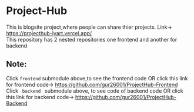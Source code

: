 # Project-Hub
This is blogsite project,where people can share thier projects. Link-> https://projecthub-lyart.vercel.app/
<br>
This repository has 2 nested repositories one frontend and another for backend


## Note:
Click <code>frontend</code> submodule above,to see the frontend code OR click this link for frontend code-> https://github.com/gur26001/ProjectHub-Frontend <br>
Click <code> backend </code> submodule above, to see code of backend code OR click this link for backend code-> https://github.com/gur26001/ProjectHub-Backend
